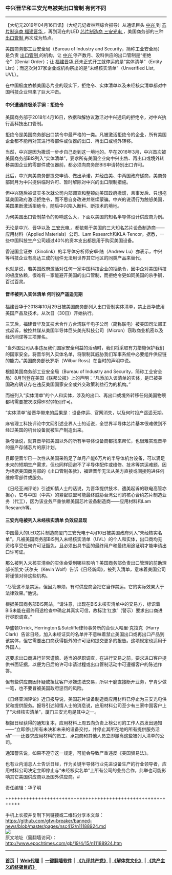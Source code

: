 ### 中兴晋华和三安光电被美出口管制 有何不同
------------------------

<p>
 【大纪元2019年04月16日讯】（大纪元记者林燕综合报导）从通讯巨头
 <a href="http://www.epochtimes.com/gb/tag/%E4%B8%AD%E5%85%B4.html">
  中兴
 </a>
 到
 <a href="http://www.epochtimes.com/gb/tag/%E8%8A%AF%E7%89%87%E5%88%B6%E9%80%A0%E5%95%86.html">
  芯片制造商
 </a>
 <a href="http://www.epochtimes.com/gb/tag/%E7%A6%8F%E5%BB%BA%E6%99%8B%E5%8D%8E.html">
  福建晋华
 </a>
 ，再到现在的LED
 <a href="http://www.epochtimes.com/gb/tag/%E8%8A%AF%E7%89%87%E5%88%B6%E9%80%A0%E5%95%86.html">
  芯片制造商
 </a>
 <a href="http://www.epochtimes.com/gb/tag/%E4%B8%89%E5%AE%89%E5%85%89%E7%94%B5.html">
  三安光电
 </a>
 ，美国商务部的三种
 <a href="http://www.epochtimes.com/gb/tag/%E5%87%BA%E5%8F%A3%E7%AE%A1%E5%88%B6.html">
  出口管制
 </a>
 再次成为热点。
</p>
<p>
 美国商务部工业安全局（Bureau of Industry and Security，简称工业安全局）是负责
 <a href="http://www.epochtimes.com/gb/tag/%E5%87%BA%E5%8F%A3%E7%AE%A1%E5%88%B6.html">
  出口管制
 </a>
 的机构，让
 <a href="http://www.epochtimes.com/gb/tag/%E4%B8%AD%E5%85%B4.html">
  中兴
 </a>
 停产数月、没料供应的出口管制是“拒绝令”（Denial Order）；让
 <a href="http://www.epochtimes.com/gb/tag/%E7%A6%8F%E5%BB%BA%E6%99%8B%E5%8D%8E.html">
  福建晋华
 </a>
 还未正式开工就停运的是“实体清单”（Entity List）；而这次对37家企业或机构祭出的是“未经核实清单”（Unverified List, UVL）。
</p>
<p>
 在中国极度依赖美国芯片业的现实下，拒绝令、实体清单以及未经核实清单都对中国科技企业带来了巨大冲击。
</p>
<h4>
 中兴遭遇终极杀手锏：拒绝令
</h4>
<p>
 美国商务部于2018年4月16日，依据和解协议激活对中兴通讯的拒绝令，对中兴执行高科技出口管制。
</p>
<p>
 拒绝令是美国商务部出口禁令中最严格的一类。凡被激活拒绝令的企业，所有美国企业都不能再对其进行零部件或仪器的出口、再出口或境外转移。
</p>
<p>
 当然，中兴是因为撒谎一步步自己走到这一境地的。早在2016年3月，中兴首次被美国商务部BIS列入“实体清单”，要求所有美国企业向中兴出售、再出口或境外转移美国企业的零部件或仪器前，都必须向商务部BIS申请特别出口许可。
</p>
<p>
 此后，中兴向美商务部提交申请、做出承诺，并经由美、中两国政府磋商，美商务部同月为中兴提供临时许可、暂时解除对中兴的出口限制措施。
</p>
<p>
 但中兴随后被证实多次就公司内部调查和整顿向美国政府撒谎，且事发后、只想拖延美国政府激活拒绝令，而不思自身改进并继续蒙骗。中兴的说谎行为触怒美国，美国果断激活拒绝令，随后中兴陷入断料、断技术的境地。
</p>
<p>
 为何美国出口管制禁令的影响这么大，下面以美国的知名半导体设计供应商为例。
</p>
<p>
 无论是中兴、晋华以及
 <a href="http://www.epochtimes.com/gb/tag/%E4%B8%89%E5%AE%89%E5%85%89%E7%94%B5.html">
  三安光电
 </a>
 ，都依赖于美国的三大知名芯片设备制造商——应用材料（Applied Materials）公司、Lam Research和KLA-Tencor。据悉，一些中国科技生产公司超过40%的资本支出都是用于购买美国设备。
</p>
<p>
 香港国金证券（Sinolink）的半导体分析师安卓‧陆（Andrew Lu）亦表示，中兴等科技企业有高达三成的组件无法用世界其它地区的同类产品来替代。
</p>
<p>
 也就是说，若美国政府激活对任何一家中国科技企业的拒绝令，因中企对美国科技的极度依赖，很难有一家能避开美国的出口管制，而拒绝令更如同美国的杀手锏，百试百灵。
</p>
<h4>
 晋华被列入实体清单 何时投产遥遥无期
</h4>
<p>
 福建晋华于2018年10月29日被美国商务部列入出口管制实体清单，禁止晋华使用美国产品及技术，从次日（30日）开始执行。
</p>
<p>
 三天后，福建晋华及其技术合作方台湾联华电子公司（简称联电）被美国司法部正式起诉，被控共谋从美国半导体巨头美光科技公司（Micron）窃取商业机密以及经济间谍等三项罪名。
</p>
<p>
 “当外国公司从事违反我们国家安全利益的活动时，我们将采取有力措施保护我们的国家安全。将晋华列入实体名单，将限制其威胁我们军事系统中必要组件供应链的能力。”美国商务部长罗斯（Wilbur Ross）在当时的声明中说。
</p>
<p>
 根据美国商务部工业安全局（Bureau of Industry and Security，简称工业安全局）8月刊登在美国《联邦公报》上的声明：“凡添加入该清单的实体，是已被美国政府确认存在违反美国国家安全或外交政策利益行为的机构。”
</p>
<p>
 而被列入“实体清单”的个人和实体，涉及的出口、再出口或境外转移任何美国物项都均需要按次取得BIS的特别许可。
</p>
<p>
 “实体清单”给晋华带来的后果是：设备停运、官网消失，以及何时投产遥遥无期。
</p>
<p>
 麻省理工科技评论中文网引述业界人士的话说，全世界半导体芯片基本很难做到不经过美国的机台设备就被生产制造出来。
</p>
<p>
 换句话说，就算晋华把美国以外的所有半导体设备商都找来帮忙，也很难实现晋华的量产存储芯片的原计划。
</p>
<p>
 且即便晋华已一次性从美国采购足了单月产能6万片的半导体机台设备，可以满足未来的短期生产需求，但也同样回避不了半导体配件或维修、技术等禁运难题，因为根据美国商务部的《出口管制条款》，福建晋华无法从美方直接或间接购进任何维修零部件或服务。
</p>
<p>
 《日经亚洲评论》引述知情人士的话说，为晋华提供技术、遭美起诉的联电高管亦担心，它与中国（中共）的紧密联盟可能最终威胁台湾公司的核心合约芯片制造业务（代工），因为该业务严重依赖美国芯片设备制造商——应用材料和Lam Research等。
</p>
<h4>
 三安光电被列入未经核实清单 负效应显现
</h4>
<p>
 中国最大的LED芯片制造商厦门三安光电于4月10日被美国政府列入“未经核实名单”。凡被美国商务部BIS列入未经核实清单（UVL）的个人和实体，出口商均无资格享受任何许可证豁免，且必须出具书面的最终用户和最终用途证明才能申请出口许可证。
</p>
<p>
 那么被列入未核实清单的实体会受到哪些影响？美国商务部负责出口管理的前助理部长凯文‧沃尔夫（Kevin Wolf）告诉《日经新闻》，被列入清单，意味着美国公司将谨慎对待这些机构。
</p>
<p>
 “尽管这不是禁运，但因为麻烦，有时供应商会把它当作禁运。它的实际效果大于法律效果。”他说。
</p>
<p>
 根据美国商务部BIS网站，“请注意，出现在BIS未核实清单中的交易方，标识着BIS未能在最终用途检查中确定其真实可信，故标注‘红旗’（警示）要求出口商进行尽职调查。”
</p>
<p>
 华盛顿Orrick, Herrington＆Sutcliffe律师事务所的合伙人哈里‧克拉克（Harry Clark）告诉日经，加入未经证实的名单并不意味着禁止美国出口或再出口产品到该实体，但它需要出口商获得额外的许可证和提交更多的报告。这项规定也适用于外国人。
</p>
<p>
 这要求出口商进行非常谨慎、适当的尽职调查，在进行交易之前，要求进口客户提供书面证据，以便为日后的许可申请过程或出口管制活动中可遵循客户的陈述作答。
</p>
<p>
 但有些供应商因怀疑或担忧客户涉嫌违法交易，所以干脆直接断开业务，宁肯少做一笔，也不要冒被美国政府惩罚的风险。
</p>
<p>
 《日经亚洲评论》近日报导说，美国芯片设备制造商应用材料已停止为三安光电供货和提供服务。报导引述知情人士的消息说，应用材料公司至少有三家中国客户上了“未经核实清单”，厦门三安光电是其中之一。
</p>
<p>
 根据日经获得的通知复本，应用材料上周五向负责上榜公司的工作人员发出通知——“立即停止所有未决和未来的设备交付，并停止其所在地的所有提供服务活动”——还要求应用材料的员工、承包商和其他人员立即撤离这些被列入清单的公司。
</p>
<p>
 通知警告说，如果不遵守这一规定，可能会导致严重违反《美国贸易法》。
</p>
<p>
 也有业内消息人士告诉日经，作为关键半导体行业先进设备生产的行业领导者，应用材料公司决定立即停止与“未经核实名单”上所有公司的业务合作，此举也可能影响其它美国供应商以及国外供应商。#
</p>
<p>
 责任编辑：华子明
</p>

+++++++++++++++++++++++++++++++++++++++++++++++++++++++++++<br/><br/>
手机上长按并复制下列链接或二维码分享本文章：<br/>
https://github.com/gfw-breaker/banned-news/blob/master/pages/nsc412/n11188924.md <br/>
<a href='https://github.com/gfw-breaker/banned-news/blob/master/pages/nsc412/n11188924.md'><img src='https://github.com/gfw-breaker/banned-news/blob/master/pages/nsc412/n11188924.md.png'/></a> <br/>
原文地址（需翻墙访问）：http://www.epochtimes.com/gb/19/4/15/n11188924.htm


------------------------
#### [首页](https://github.com/gfw-breaker/banned-news/blob/master/README.md) &nbsp;|&nbsp; [Web代理](https://github.com/labour-camp/helloworld) &nbsp;|&nbsp; [一键翻墙软件](https://github.com/gfw-breaker/nogfw/blob/master/README.md) &nbsp;| [《九评共产党》](https://github.com/gfw-breaker/9ping.md/blob/master/README.md#九评之一评共产党是什么) | [《解体党文化》](https://github.com/gfw-breaker/jtdwh.md/blob/master/README.md) | [《共产主义的终极目的》](https://github.com/gfw-breaker/gczydzjmd.md/blob/master/README.md)

